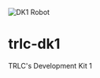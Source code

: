 ![DK1 Robot](https://github.com/robot-learning-co/trlc-dk1/blob/main/media/dk1.png)

# trlc-dk1
TRLC's Development Kit 1
